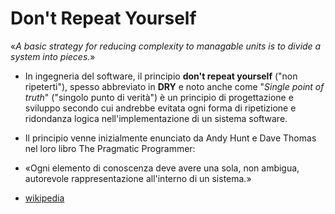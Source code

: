 # Don't Repeat Yourself

«*A basic strategy for reducing complexity to managable units is to divide a system into pieces.*»

* In ingegneria del software, il principio **don't repeat yourself** ("non ripeterti"), spesso abbreviato in **DRY** e noto anche come "*Single point of truth*" ("singolo punto di verità") è un principio di progettazione e sviluppo secondo cui andrebbe evitata ogni forma di ripetizione e ridondanza logica nell'implementazione di un sistema software. 
* Il principio venne inizialmente enunciato da Andy Hunt e Dave Thomas nel loro libro The Pragmatic Programmer:
* «Ogni elemento di conoscenza deve avere una sola, non ambigua, autorevole rappresentazione all'interno di un sistema.» 

* [wikipedia](https://it.wikipedia.org/wiki/Don%27t_repeat_yourself)